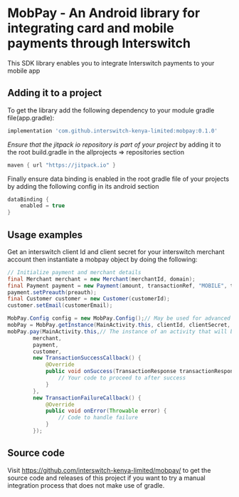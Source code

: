 # MobPay - An Android library for integrating card and mobile payments through Interswitch

This SDK library enables you to integrate Interswitch payments to your mobile app

## Adding it to a project

To get the library add the following dependency to your module gradle file(app.gradle):

```groovy
implementation 'com.github.interswitch-kenya-limited:mobpay:0.1.0'
```

*Ensure that the jitpack io repository is part of your project* by adding it to the root build.gradle in the allprojects => repositories section

```groovy
maven { url "https://jitpack.io" }
```

Finally ensure data binding is enabled in the root gradle file of your projects by adding the following config in its android section

```groovy
dataBinding {
    enabled = true
}
```

## Usage examples

Get an interswitch client Id and client secret for your interswitch merchant account then instantiate a mobpay object by doing the following:

```java
// Initialize payment and merchant details
final Merchant merchant = new Merchant(merchantId, domain);
final Payment payment = new Payment(amount, transactionRef, "MOBILE", terminalId, "CRD", currency, orderId);
payment.setPreauth(preauth);
final Customer customer = new Customer(customerId);
customer.setEmail(customerEmail);

MobPay.Config config = new MobPay.Config();// May be used for advanced configuration, can be null
mobPay = MobPay.getInstance(MainActivity.this, clientId, clientSecret, config);// Instantiate the mobpay library object to make a payment and get the results in the callbacks
mobPay.pay(MainActivity.this,// The instance of an activity that will be active untill the payment is completed
        merchant,
        payment,
        customer,
        new TransactionSuccessCallback() {
            @Override
            public void onSuccess(TransactionResponse transactionResponse) {
                // Your code to proceed to after success
            }
        },
        new TransactionFailureCallback() {
            @Override
            public void onError(Throwable error) {
                // Code to handle failure
            }
        });
```

## Source code

Visit https://github.com/interswitch-kenya-limited/mobpay/ to get the source code and releases of this project if you want to try a manual integration process that does not make use of gradle.
